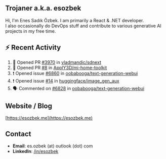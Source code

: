 ##  Trojaner a.k.a. esozbek
Hi, I'm Enes Sadık Özbek. I am primarily a React & .NET developer.  
I also occasionally do DevOps stuff and contribute to various generative AI projects in my free time.

## :zap: Recent Activity

<!--START_SECTION:activity-->
1. 💪 Opened PR [#3970](https://github.com/vladmandic/sdnext/pull/3970) in [vladmandic/sdnext](https://github.com/vladmandic/sdnext)
2. 💪 Opened PR [#8](https://github.com/ApplY3D/mi-home-toolkit/pull/8) in [ApplY3D/mi-home-toolkit](https://github.com/ApplY3D/mi-home-toolkit)
3. ❗ Opened issue [#6860](https://github.com/oobabooga/text-generation-webui/issues/6860) in [oobabooga/text-generation-webui](https://github.com/oobabooga/text-generation-webui)
4. ❗ Opened issue [#14](https://github.com/huggingface/image_gen_aux/issues/14) in [huggingface/image_gen_aux](https://github.com/huggingface/image_gen_aux)
5. 🗣 Commented on [#6828](https://github.com/oobabooga/text-generation-webui/issues/6828#issuecomment-2783978548) in [oobabooga/text-generation-webui](https://github.com/oobabooga/text-generation-webui)
<!--END_SECTION:activity-->

## Website / Blog
[https://esozbek.me](https://esozbek.me)

## Contact
- **Email**: es.ozbek (at) outlook (dot) com
- **LinkedIn**: [/in/esozbek](https://linkedin.com/in/esozbek)
